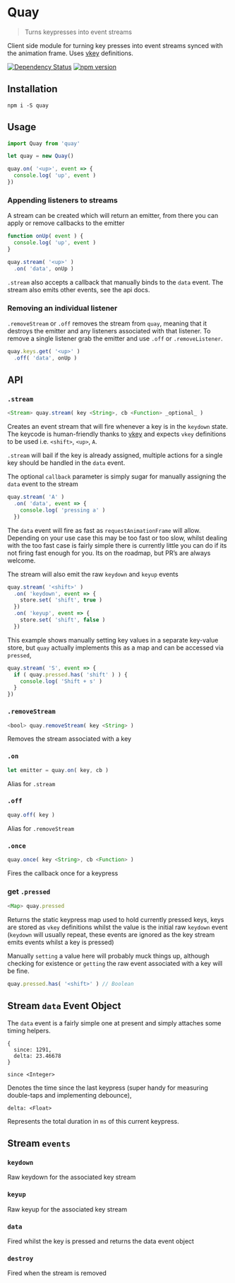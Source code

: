 # Quay

> Turns keypresses into event streams

Client side module for turning key presses into event streams synced with the animation frame. Uses [vkey](https://github.com/chrisdickinson/vkey/blob/master/index.js) definitions.

[![Dependency Status](https://david-dm.org/mattstyles/quay.svg)](https://david-dm.org/mattstyles/quay.svg)
[![npm version](https://badge.fury.io/js/quay.svg)](https://badge.fury.io/js/quay)

## Installation

```
npm i -S quay
```

## Usage

```js
import Quay from 'quay'

let quay = new Quay()

quay.on( '<up>', event => {
  console.log( 'up', event )
})
```

### Appending listeners to streams

A stream can be created which will return an emitter, from there you can apply or remove callbacks to the emitter

```js
function onUp( event ) {
  console.log( 'up', event )
}

quay.stream( '<up>' )
  .on( 'data', onUp )
```

`.stream` also accepts a callback that manually binds to the `data` event. The stream also emits other events, see the api docs.

### Removing an individual listener

`.removeStream` or `.off` removes the stream from `quay`, meaning that it destroys the emitter and any listeners associated with that listener. To remove a single listener grab the emitter and use `.off` or `.removeListener`.

```js
quay.keys.get( '<up>' )
  .off( 'data', onUp )
```


## API

### `.stream`

```js
<Stream> quay.stream( key <String>, cb <Function> _optional_ )
```

Creates an event stream that will fire whenever a key is in the `keydown` state. The keycode is human-friendly thanks to [vkey](https://github.com/chrisdickinson/vkey/blob/master/index.js) and expects `vkey` definitions to be used i.e. `<shift>`, `<up>`, `A`.

`.stream` will bail if the key is already assigned, multiple actions for a single key should be handled in the `data` event.

The optional `callback` parameter is simply sugar for manually assigning the `data` event to the stream

```js
quay.stream( 'A' )
  .on( 'data', event => {
    console.log( 'pressing a' )
  })
```

The `data` event will fire as fast as `requestAnimationFrame` will allow. Depending on your use case this may be too fast or too slow, whilst dealing with the too fast case is fairly simple there is currently little you can do if its not firing fast enough for you. Its on the roadmap, but PR’s are always welcome.

The stream will also emit the raw `keydown` and `keyup` events

```js
quay.stream( '<shift>' )
  .on( 'keydown', event => {
    store.set( 'shift', true )
  })
  .on( 'keyup', event => {
    store.set( 'shift', false )
  })
```

This example shows manually setting key values in a separate key-value store, but `quay` actually implements this as a map and can be accessed via `pressed`,

```js
quay.stream( 'S', event => {
  if ( quay.pressed.has( 'shift' ) ) {
    console.log( 'Shift + s' )
  }
})
```


### `.removeStream`

```js
<bool> quay.removeStream( key <String> )
```

Removes the stream associated with a key


### `.on`

```js
let emitter = quay.on( key, cb )
```

Alias for `.stream`


### `.off`

```js
quay.off( key )
```

Alias for `.removeStream`


### `.once`

```js
quay.once( key <String>, cb <Function> )
```

Fires the callback once for a keypress


### get `.pressed`

```js
<Map> quay.pressed
```

Returns the static keypress map used to hold currently pressed keys, keys are stored as `vkey` definitions whilst the value is the initial raw `keydown` event (`keydown` will usually repeat, these events are ignored as the key stream emits events whilst a key is pressed)

Manually `setting` a value here will probably muck things up, although checking for existence or `getting` the raw event associated with a key will be fine.

```js
quay.pressed.has( '<shift>' ) // Boolean
```


## Stream `data` Event Object

The `data` event is a fairly simple one at present and simply attaches some timing helpers.

```
{
  since: 1291,
  delta: 23.46678
}
```

```
since <Integer>
```

Denotes the time since the last keypress (super handy for measuring double-taps and implementing debounce),

```
delta: <Float>
```

Represents the total duration in `ms` of this current keypress.


## Stream `events`

### `keydown`

Raw keydown for the associated key stream

### `keyup`

Raw keyup for the associated key stream

### `data`

Fired whilst the key is pressed and returns the data event object

### `destroy`

Fired when the stream is removed
